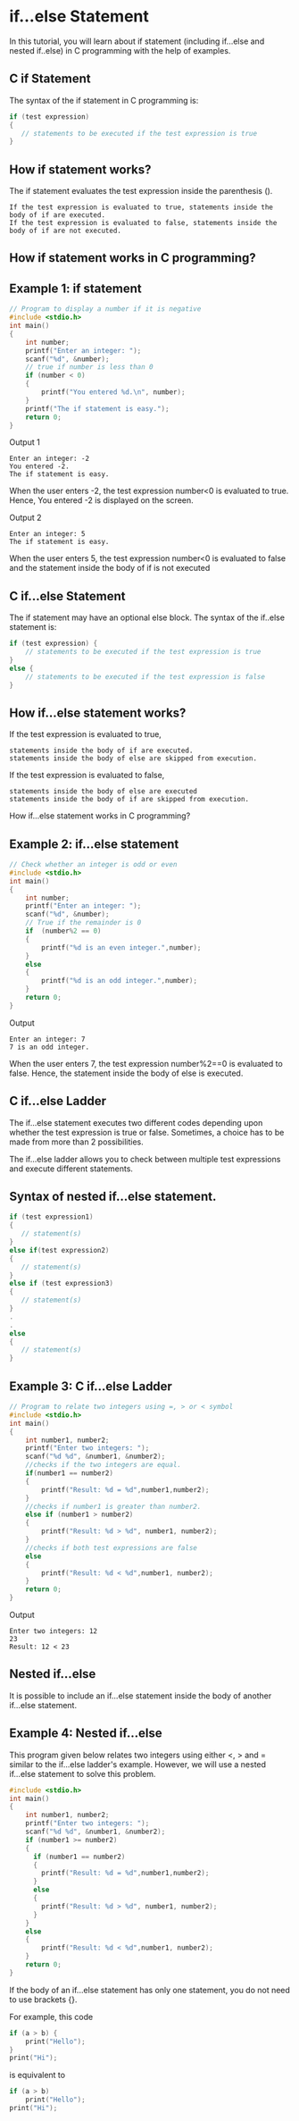 # if...else Statement
In this tutorial, you will learn about if statement (including if...else and nested if..else) in C programming with the help of examples.

## C if Statement
The syntax of the if statement in C programming is:
```c
if (test expression) 
{
   // statements to be executed if the test expression is true
}
```
##  How if statement works?
The if statement evaluates the test expression inside the parenthesis ().
```
If the test expression is evaluated to true, statements inside the body of if are executed.
If the test expression is evaluated to false, statements inside the body of if are not executed.
```
## How if statement works in C programming?

## Example 1: if statement
```c
// Program to display a number if it is negative
#include <stdio.h>
int main()
{
    int number;
    printf("Enter an integer: ");
    scanf("%d", &number);
    // true if number is less than 0
    if (number < 0)
    {
        printf("You entered %d.\n", number);
    }
    printf("The if statement is easy.");
    return 0;
}
```
Output 1
```
Enter an integer: -2
You entered -2.
The if statement is easy.
```
When the user enters -2, the test expression number<0 is evaluated to true. Hence, You entered -2 is displayed on the screen.

Output 2
```
Enter an integer: 5
The if statement is easy.
```
When the user enters 5, the test expression number<0 is evaluated to false and the statement inside the body of if is not executed

## C if...else Statement
The if statement may have an optional else block. The syntax of the if..else statement is:
```c
if (test expression) {
    // statements to be executed if the test expression is true
}
else {
    // statements to be executed if the test expression is false
}
```
## How if...else statement works?
If the test expression is evaluated to true,
```
statements inside the body of if are executed.
statements inside the body of else are skipped from execution.
```
If the test expression is evaluated to false,
```
statements inside the body of else are executed
statements inside the body of if are skipped from execution.
```
How if...else statement works in C programming?

## Example 2: if...else statement
```c
// Check whether an integer is odd or even
#include <stdio.h>
int main()
{
    int number;
    printf("Enter an integer: ");
    scanf("%d", &number);
    // True if the remainder is 0
    if  (number%2 == 0) 
    {
        printf("%d is an even integer.",number);
    }
    else
    {
        printf("%d is an odd integer.",number);
    }
    return 0;
}
```
Output
```
Enter an integer: 7
7 is an odd integer.
```
When the user enters 7, the test expression number%2==0 is evaluated to false. Hence, the statement inside the body of else is executed.

## C if...else Ladder
The if...else statement executes two different codes depending upon whether the test expression is true or false. Sometimes, a choice has to be made from more than 2 possibilities.

The if...else ladder allows you to check between multiple test expressions and execute different statements.

## Syntax of nested if...else statement.
```c
if (test expression1) 
{
   // statement(s)
}
else if(test expression2) 
{
   // statement(s)
}
else if (test expression3) 
{
   // statement(s)
}
.
.
else 
{
   // statement(s)
}
```
## Example 3: C if...else Ladder
```c
// Program to relate two integers using =, > or < symbol
#include <stdio.h>
int main()
{
    int number1, number2;
    printf("Enter two integers: ");
    scanf("%d %d", &number1, &number2);
    //checks if the two integers are equal.
    if(number1 == number2)
    {
        printf("Result: %d = %d",number1,number2);
    }
    //checks if number1 is greater than number2.
    else if (number1 > number2)
    {
        printf("Result: %d > %d", number1, number2);
    }
    //checks if both test expressions are false
    else
    {
        printf("Result: %d < %d",number1, number2);
    }
    return 0;
}
```
Output
```
Enter two integers: 12
23
Result: 12 < 23
```
## Nested if...else
It is possible to include an if...else statement inside the body of another if...else statement.

## Example 4: Nested if...else
This program given below relates two integers using either <, > and = similar to the if...else ladder's example. However, we will use a nested if...else statement to solve this problem.
```c
#include <stdio.h>
int main()
{
    int number1, number2;
    printf("Enter two integers: ");
    scanf("%d %d", &number1, &number2);
    if (number1 >= number2)
    {
      if (number1 == number2) 
      {
        printf("Result: %d = %d",number1,number2);
      }
      else 
      {
        printf("Result: %d > %d", number1, number2);
      }
    }
    else
    {
        printf("Result: %d < %d",number1, number2);
    }
    return 0;
}
```
If the body of an if...else statement has only one statement, you do not need to use brackets {}.

For example, this code
```c
if (a > b) {
    print("Hello");
}
print("Hi");
```
is equivalent to
```c
if (a > b)
    print("Hello");
print("Hi");
```
